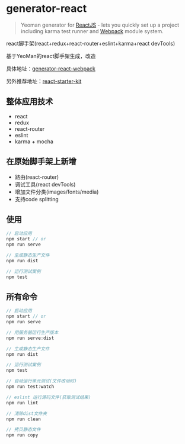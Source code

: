 # generator-react

> Yeoman generator for [ReactJS](http://facebook.github.io/react/) - lets you quickly set up a project including karma test runner and [Webpack](http://webpack.github.io/) module system.

react脚手架(react+redux+react-router+eslint+karma+react devTools)

基于YeoMan的react脚手架生成，改造

具体地址：[generator-react-webpack](https://github.com/react-webpack-generators/generator-react-webpack)

另外推荐地址：[react-starter-kit](https://github.com/kriasoft/react-starter-kit)

## 整体应用技术

- react
- redux
- react-router
- eslint
- karma + mocha

## 在原始脚手架上新增

- 路由(react-router)
- 调试工具(react devTools)
- 增加文件分类(images/fonts/media)
- 支持code splitting

## 使用

```javascript
// 启动应用
npm start // or 
npm run serve

// 生成静态生产文件
npm run dist

// 运行测试案例
npm test
```

## 所有命令

```javascript
// 启动应用
npm start // or 
npm run serve

// 用服务器运行生产版本
npm run serve:dist

// 生成静态生产文件
npm run dist

// 运行测试案例
npm test

// 自动运行单元测试(文件改动时)
npm run test:watch

// eslint 运行源码文件(获取测试结果)
npm run lint

// 清除dist文件夹
npm run clean

// 拷贝静态文件
npm run copy
```


